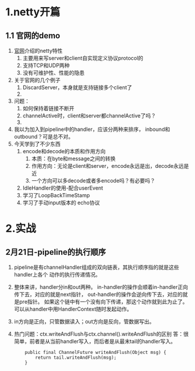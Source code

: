 # 1.netty开篇
## 1.1 官网的demo
1.  [官网](https://netty.io/)介绍的netty特性
    1.  主要用来写server和client自实现定义协议protocol的
    2.  支持TCP和UDP两种
    3.  没有可维护性、性能的隐患
2.  关于官网的几个例子
    1.  DiscardServer，本身就是支持链接多个client了
    2.  
3.  问题：
    1.  如何保持着链接不断开
    2.  channelActive时，client和server都channelActive了吗？
    3.  
4.  我以为加入到pipeline中的handler，应该分两种来排序，
    inbound和outbound？可是总不对。
5.  今天学到了不少东西
    1.  encode和decode的本质和作用方向
        1.  本质：在byte和message之间的转换
        2.  作用方向：无论是client和server，encode永远是出，decode永远是近
        3.  一个方向可以多decode或者多encode吗？有必要吗？
    2.  IdleHandler的使用-配合userEvent
    3.  学习了LoopBackTimeStamp
    4.  学习了手动input版本的 echo协议
    
# 2.实战
## 2月21日-pipeline的执行顺序
1.  pipeline是有channelHandler组成的双向链表，其执行顺序指的就是这些handler上各个
    动作的执行传递情况。
2.  整体来讲，handler分in和out两种。
    in-handler的操作会顺着in-handler正向传下去，对应的就是next指针，
    out-handler的操作会逆向传下去，对应的就是pre指针。
    如果这个链中有一个没有向下传递，那这个动作就到此为止了。
    可以从handler中用HandlerContext随时发起动作。
3.  in方向是正向，只管数据读入；out方向是反向，管数据写出。
4.  热门问题：ctx.writeAndFlush与ctx.channel().writeAndFlush的区别
    答：很简单，前者是从当前handler写入，而后者是从最末tail的handler写入。
    
    ```
        public final ChannelFuture writeAndFlush(Object msg) {
            return tail.writeAndFlush(msg);
        }
    ```
## 